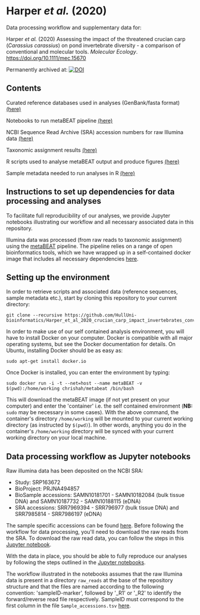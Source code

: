 # Harper *et al.* (2020)

Data processing workflow and supplementary data for:

Harper *et al.* (2020) Assessing the impact of the threatened crucian carp (*Carassius carassius*) on pond invertebrate diversity - a comparison of conventional and molecular tools. *Molecular Ecology*. https://doi.org/10.1111/mec.15670

Permanently archived at: [![DOI](https://zenodo.org/badge/151701213.svg)](https://zenodo.org/badge/latestdoi/151701213)


## Contents

Curated reference databases used in analyses (GenBank/fasta format) [(here)](https://github.com/HullUni-bioinformatics/Harper_et_al_2020_crucian_carp_impact_invertebrates_conventional_molecular_tools/tree/master/Reference_database)

Notebooks to run metaBEAT pipeline [(here)](https://github.com/HullUni-bioinformatics/Harper_et_al_2020_crucian_carp_impact_invertebrates_conventional_molecular_tools/tree/master/Jupyter_notebooks)

NCBI Sequence Read Archive (SRA) accession numbers for raw Illumina data [(here)](https://github.com/HullUni-bioinformatics/Harper_et_al_2020_crucian_carp_impact_invertebrates_conventional_molecular_tools/tree/master/Data/Sample_accessions.tsv)

Taxonomic assignment results [(here)](https://github.com/HullUni-bioinformatics/Harper_et_al_2020_crucian_carp_impact_invertebrates_conventional_molecular_tools/tree/master/Data/Taxonomic_Assignment_Results)

R scripts used to analyse metaBEAT output and produce figures [(here)](https://github.com/HullUni-bioinformatics/Harper_et_al_2020_crucian_carp_impact_invertebrates_conventional_molecular_tools/tree/master/R_scripts)

Sample metadata needed to run analyses in R [(here)](https://github.com/HullUni-bioinformatics/Harper_et_al_2020_crucian_carp_impact_invertebrates_conventional_molecular_tools/tree/master/Data/Sample_Metadata)


## Instructions to set up dependencies for data processing and analyses

To facilitate full reproducibility of our analyses, we provide Jupyter notebooks illustrating our workflow and all necessary associated data in this repository.

Illumina data was processed (from raw reads to taxonomic assignment) using the [metaBEAT](https://github.com/HullUni-bioinformatics/metaBEAT) pipeline. The pipeline relies on a range of open bioinformatics tools, which we have wrapped up in a self-contained docker image that includes all necessary dependencies [here](https://hub.docker.com/r/chrishah/metabeat/).


## Setting up the environment

In order to retrieve scripts and associated data (reference sequences, sample metadata etc.), start by cloning this repository to your current directory:

```
git clone --recursive https://github.com/HullUni-bioinformatics/Harper_et_al_2020_crucian_carp_impact_invertebrates_conventional_molecular_tools.git
```

In order to make use of our self contained analysis environment, you will have to install Docker on your computer. Docker is compatible with all major operating systems, but see the Docker documentation for details. On Ubuntu, installing Docker should be as easy as:

```
sudo apt-get install docker.io
```

Once Docker is installed, you can enter the environment by typing:

```
sudo docker run -i -t --net=host --name metaBEAT -v $(pwd):/home/working chrishah/metabeat /bin/bash
```

This will download the metaBEAT image (if not yet present on your computer) and enter the 'container' i.e. the self contained environment (**NB:** ```sudo``` may be necessary in some cases). With the above command, the container's directory ```/home/working``` will be mounted to your current working directory (as instructed by ```$(pwd)```). In other words, anything you do in the container's ```/home/working``` directory will be synced with your current working directory on your local machine.


## Data processing workflow as Jupyter notebooks

Raw illumina data has been deposited on the NCBI SRA:
- Study: SRP163672
- BioProject: PRJNA494857
- BioSample accessions: SAMN10181701 - SAMN10182084 (bulk tissue DNA) and SAMN10187732 - SAMN10188115 (eDNA)
- SRA accessions: SRR7969394 - SRR796977 (bulk tissue DNA) and SRR7985814 - SRR7986197 (eDNA)


The sample specific accessions can be found [here](https://github.com/HullUni-bioinformatics/Harper_et_al_2020_crucian_carp_impact_invertebrates_conventional_molecular_tools/tree/master/Data/Sample_accessions.tsv). Before following the workflow for data processing, you'll need to download the raw reads from the SRA. To download the raw read data, you can follow the steps in this [Jupyter notebook](https://github.com/HullUni-bioinformatics/Harper_et_al_2020_crucian_carp_impact_invertebrates_conventional_molecular_tools/tree/master/raw_reads/How_to_download_from_SRA.ipynb).

With the data in place, you should be able to fully reproduce our analyses by following the steps outlined in the [Jupyter notebooks](https://github.com/HullUni-bioinformatics/Harper_et_al_2020_crucian_carp_impact_invertebrates_conventional_molecular_tools/tree/master/Jupyter_notebooks).

The workflow illustrated in the notebooks assumes that the raw Illumina data is present in a directory ```raw_reads``` at the base of the repository structure and that the files are named according to the following convention: 'sampleID-marker', followed by '_R1' or '_R2' to identify the forward/reverse read file respectively. SampleID must correspond to the first column in the file ```Sample_accessions.tsv``` [here](https://github.com/HullUni-bioinformatics/Harper_et_al_2020_crucian_carp_impact_invertebrates_conventional_molecular_tools/tree/master/Data/Sample_accessions.tsv).
